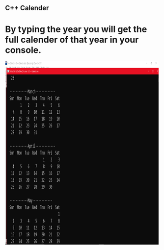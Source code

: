 ## C++ Calender

# By typing the year you will get the full calender of that year in your console.
<img src="image/Screenshot%20(19).png" width="500" height="600">

